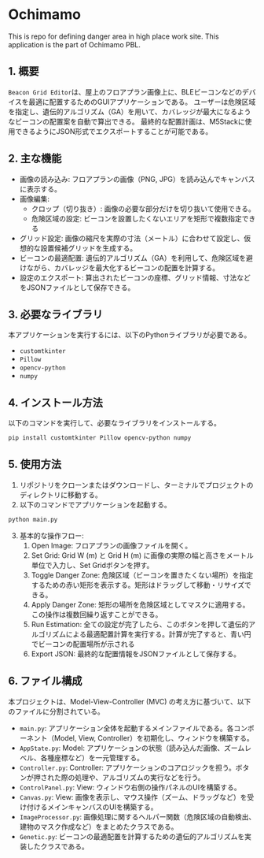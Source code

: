 # Ochimamo
This is repo for defining danger area in high place work site. This application is the part of Ochimamo PBL.

## 1. 概要
`Beacon Grid Editor`は、屋上のフロアプラン画像上に、BLEビーコンなどのデバイスを最適に配置するためのGUIアプリケーションである。
ユーザーは危険区域を指定し、遺伝的アルゴリズム（GA）を用いて、カバレッジが最大になるようなビーコンの配置案を自動で算出できる。
最終的な配置計画は、M5Stackに使用できるようにJSON形式でエクスポートすることが可能である。

## 2. 主な機能
- 画像の読み込み: フロアプランの画像（PNG, JPG）を読み込んでキャンバスに表示する。
- 画像編集:
    - クロップ（切り抜き）: 画像の必要な部分だけを切り抜いて使用できる。
    - 危険区域の設定: ビーコンを設置したくないエリアを矩形で複数指定できる
- グリッド設定: 画像の縮尺を実際の寸法（メートル）に合わせて設定し、仮想的な設置候補グリッドを生成する。
- ビーコンの最適配置: 遺伝的アルゴリズム（GA）を利用して、危険区域を避けながら、カバレッジを最大化するビーコンの配置を計算する。
- 設定のエクスポート: 算出されたビーコンの座標、グリッド情報、寸法などをJSONファイルとして保存できる。

## 3. 必要なライブラリ
本アプリケーションを実行するには、以下のPythonライブラリが必要である。
- `customtkinter`
- `Pillow`
- `opencv-python`
- `numpy`

## 4. インストール方法
以下のコマンドを実行して、必要なライブラリをインストールする。
``` bash
pip install customtkinter Pillow opencv-python numpy
```

## 5. 使用方法
1. リポジトリをクローンまたはダウンロードし、ターミナルでプロジェクトのディレクトリに移動する。
2. 以下のコマンドでアプリケーションを起動する。
``` bash
python main.py
```
3. 基本的な操作フロー:
    1. Open Image: フロアプランの画像ファイルを開く。
    2. Set Grid: Grid W (m) と Grid H (m) に画像の実際の幅と高さをメートル単位で入力し、Set Gridボタンを押す。
    3. Toggle Danger Zone: 危険区域（ビーコンを置きたくない場所）を指定するための赤い矩形を表示する。矩形はドラッグして移動・リサイズできる。
    4. Apply Danger Zone: 矩形の場所を危険区域としてマスクに適用する。この操作は複数回繰り返すことができる。
    5. Run Estimation: 全ての設定が完了したら、このボタンを押して遺伝的アルゴリズムによる最適配置計算を実行する。計算が完了すると、青い円でビーコンの配置場所が示される
    6. Export JSON: 最終的な配置情報をJSONファイルとして保存する。

## 6. ファイル構成
本プロジェクトは、Model-View-Controller (MVC) の考え方に基づいて、以下のファイルに分割されている。
- `main.py`: アプリケーション全体を起動するメインファイルである。各コンポーネント（Model, View, Controller）を初期化し、ウィンドウを構築する。
- `AppState.py`: Model: アプリケーションの状態（読み込んだ画像、ズームレベル、各種座標など）を一元管理する。
- `Controller.py`: Controller: アプリケーションのコアロジックを担う。ボタンが押された際の処理や、アルゴリズムの実行などを行う。
- `ControlPanel.py`: View: ウィンドウ右側の操作パネルのUIを構築する。
- `Canvas.py`: View: 画像を表示し、マウス操作（ズーム、ドラッグなど）を受け付けるメインキャンバスのUIを構築する。
- `ImageProcessor.py`: 画像処理に関するヘルパー関数（危険区域の自動検出、建物のマスク作成など）をまとめたクラスである。
- `Genetic.py`: ビーコンの最適配置を計算するための遺伝的アルゴリズムを実装したクラスである。